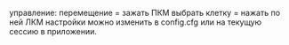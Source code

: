 управление:
перемещение = зажать ПКМ
выбрать клетку = нажать по ней ЛКМ
настройки можно изменить в config.cfg или на текущую сессию в приложении.